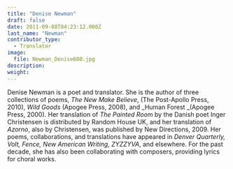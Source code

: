 ```yaml
---
title: "Denise Newman"
draft: false
date: 2011-09-08T04:23:12.000Z
last_name: "Newman"
contributor_type:
  - Translator
image:
  file: Newman_Denise600.jpg
description:
weight:
---
```


Denise Newman is a poet and translator. She is the author of three collections of poems, _The New Make Believe_, (The Post-Apollo Press, 2010), _Wild Goods_ (Apogee Press, 2008), and _Human Forest _(Apogee Press, 2000). Her translation of _The Painted Room_ by the Danish poet Inger Christensen is distributed by Random House UK, and her translation of _Azorno_, also by Christensen, was published by New Directions, 2009. Her poems, collaborations, and translations have appeared in _Denver Quarterly, Volt, Fence, New American Writing, ZYZZYVA_, and elsewhere. For the past decade, she has also been collaborating with composers, providing lyrics for choral works.

